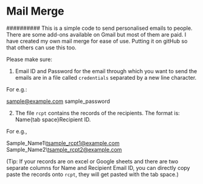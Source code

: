 # Mail Merge

########## This is a simple code to send personalised emails to people. There are some add-ons available on Gmail but most of them are paid. I have created my own mail merge for ease of use. Putting it on gitHub so that others can use this too. 

Please make sure: 
1. Email ID and Password for the email through which you want to send the emails are in a file called `credentials` separated by a new line character. 

For e.g.: 

sample@example.com
sample_password

2. The file `rcpt` contains the records of the recipients. The format is: Name{tab space}Recipient ID.

For e.g.,

Sample_Name1\tsample_rcpt1@example.com
Sample_Name2\tsample_rcpt2@example.com

(Tip: If your records are on excel or Google sheets and there are two separate columns for Name and Recipient Email ID, you can directly copy paste the records onto `rcpt`, they will get pasted with the tab space.)
